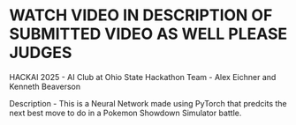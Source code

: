 # WATCH VIDEO IN DESCRIPTION OF SUBMITTED VIDEO AS WELL PLEASE JUDGES

HACKAI 2025 - AI Club at Ohio State Hackathon
Team - Alex Eichner and Kenneth Beaverson

Description - This is a Neural Network made using PyTorch that predcits the next best move to do in a Pokemon Showdown Simulator battle. 
